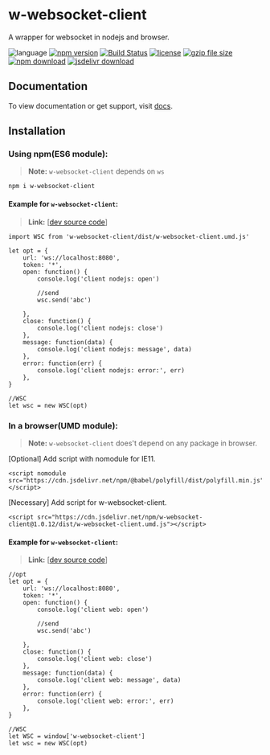 # w-websocket-client
A wrapper for websocket in nodejs and browser.

![language](https://img.shields.io/badge/language-JavaScript-orange.svg) 
[![npm version](http://img.shields.io/npm/v/w-websocket-client.svg?style=flat)](https://npmjs.org/package/w-websocket-client) 
[![Build Status](https://travis-ci.org/yuda-lyu/w-websocket-client.svg?branch=master)](https://travis-ci.org/yuda-lyu/w-websocket-client) 
[![license](https://img.shields.io/npm/l/w-websocket-client.svg?style=flat)](https://npmjs.org/package/w-websocket-client) 
[![gzip file size](http://img.badgesize.io/yuda-lyu/w-websocket-client/master/dist/w-websocket-client.umd.js.svg?compression=gzip)](https://github.com/yuda-lyu/w-websocket-client)
[![npm download](https://img.shields.io/npm/dt/w-websocket-client.svg)](https://npmjs.org/package/w-websocket-client) 
[![jsdelivr download](https://img.shields.io/jsdelivr/npm/hm/w-websocket-client.svg)](https://www.jsdelivr.com/package/npm/w-websocket-client)

## Documentation
To view documentation or get support, visit [docs](https://yuda-lyu.github.io/w-websocket-client/global.html).

## Installation
### Using npm(ES6 module):
> **Note:** `w-websocket-client` depends on `ws`
```alias
npm i w-websocket-client
```
#### Example for `w-websocket-client`:
> **Link:** [[dev source code](https://github.com/yuda-lyu/w-websocket-client/blob/master/scla.mjs)]
```alias
import WSC from 'w-websocket-client/dist/w-websocket-client.umd.js'

let opt = {
    url: 'ws://localhost:8080',
    token: '*',
    open: function() {
        console.log('client nodejs: open')

        //send
        wsc.send('abc')

    },
    close: function() {
        console.log('client nodejs: close')
    },
    message: function(data) {
        console.log('client nodejs: message', data)
    },
    error: function(err) {
        console.log('client nodejs: error:', err)
    },
}

//WSC
let wsc = new WSC(opt)
```

### In a browser(UMD module):
> **Note:** `w-websocket-client` does't depend on any package in browser.

[Optional] Add script with nomodule for IE11.
```alias
<script nomodule src="https://cdn.jsdelivr.net/npm/@babel/polyfill/dist/polyfill.min.js"></script>
```
[Necessary] Add script for w-websocket-client.
```alias
<script src="https://cdn.jsdelivr.net/npm/w-websocket-client@1.0.12/dist/w-websocket-client.umd.js"></script>
```
#### Example for `w-websocket-client`:
> **Link:** [[dev source code](https://github.com/yuda-lyu/w-websocket-client/blob/master/web.html)]
```alias
//opt
let opt = {
    url: 'ws://localhost:8080',
    token: '*',
    open: function() {
        console.log('client web: open')

        //send
        wsc.send('abc')

    },
    close: function() {
        console.log('client web: close')
    },
    message: function(data) {
        console.log('client web: message', data)
    },
    error: function(err) {
        console.log('client web: error:', err)
    },
}

//WSC
let WSC = window['w-websocket-client']
let wsc = new WSC(opt)
```
